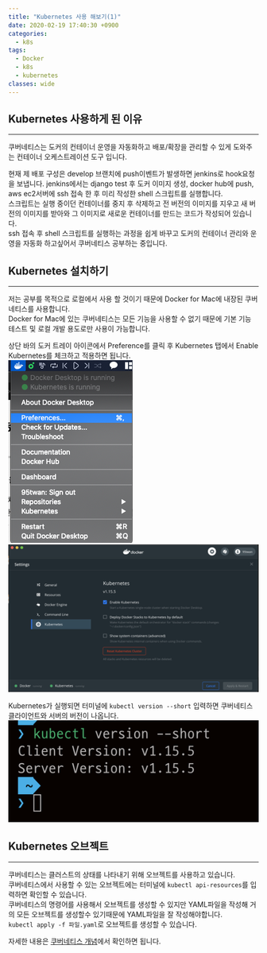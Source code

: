 ```yaml
---
title: "Kubernetes 사용 해보기(1)"
date: 2020-02-19 17:40:30 +0900
categories:
  - k8s
tags:
  - Docker
  - k8s
  - kubernetes
classes: wide
---
```


## Kubernetes 사용하게 된 이유
- - -
쿠버네티스는 도커의 컨테이너 운영을 자동화하고 배포/확장을 관리할 수 있게 도와주는 컨테이너 오케스트레이션 도구 입니다.   

현재 제 배포 구성은 develop 브랜치에 push이벤트가 발생하면 jenkins로 hook요청을 보냅니다.   jenkins에서는 django test 후 도커 이미지 생성, docker hub에 push, aws ec2서버에 ssh 접속 한 후 미리 작성한 shell 스크립트를 실행합니다.   
스크립트는 실행 중이던 컨테이너를 중지 후 삭제하고 전 버전의 이미지를 지우고 새 버전의 이미지를 받아와 그 이미지로 새로운 컨테이너를 만드는 코드가 작성되어 있습니다.   
ssh 접속 후 shell 스크립트를 실행하는 과정을 쉽게 바꾸고 도커의 컨테이너 관리와 운영을 자동화 하고싶어서 쿠버네티스 공부하는 중입니다.   

## Kubernetes 설치하기
- - -
저는 공부를 목적으로 로컬에서 사용 할 것이기 때문에 Docker for Mac에 내장된 쿠버네티스를 사용합니다.   
Docker for Mac에 있는 쿠버네티스는 모든 기능을 사용할 수 없기 때문에 기본 기능 테스트 및 로컬 개발 용도로만 사용이 가능합니다.

상단 바의 도커 트레이 아이콘에서 Preference를 클릭 후 Kubernetes 탭에서 Enable Kubernetes를 체크하고 적용하면 됩니다.   
![](/assets/images/k8s_start/01-01.png)
![](/assets/images/k8s_start/01-02.png)   

Kubernetes가 실행되면 터미널에 `kubectl version --short` 입력하면 쿠버네티스 클라이언트와 서버의 버전이 나옵니다.   
![](/assets/images/k8s_start/01-03.png)  

## Kubernetes 오브젝트
- - -
쿠버네티스는 클러스트의 상태를 나타내기 위해 오브젝트를 사용하고 있습니다.   
쿠버네티스에서 사용할 수 있는 오브젝트에는 터미널에 `kubectl api-resources`를 입력하면 확인할 수 있습니다.   
쿠버네티스의 명령어를 사용해서 오브젝트를 생성할 수 있지만 YAML파일을 작성해 거의 모든 오브젝트를 생성할수 있기때문에 YAML파일을 잘 작성해야합니다.   
`kubectl apply -f 파일.yaml`로 오브젝트를 생성할 수 있습니다.

자세한 내용은 [쿠버네티스 개념](https://kubernetes.io/ko/docs/concepts/overview/working-with-objects/kubernetes-objects/)에서 확인하면 됩니다.


